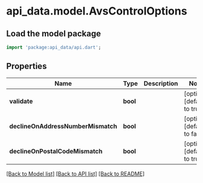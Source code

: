 # api_data.model.AvsControlOptions

## Load the model package
```dart
import 'package:api_data/api.dart';
```

## Properties
Name | Type | Description | Notes
------------ | ------------- | ------------- | -------------
**validate** | **bool** |  | [optional] [default to true]
**declineOnAddressNumberMismatch** | **bool** |  | [optional] [default to false]
**declineOnPostalCodeMismatch** | **bool** |  | [optional] [default to true]

[[Back to Model list]](../README.md#documentation-for-models) [[Back to API list]](../README.md#documentation-for-api-endpoints) [[Back to README]](../README.md)


